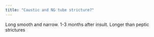```yaml
---
title: "Caustic and NG tube stricture?"
---
```

Long smooth and narrow. 1-3 months after insult. Longer than peptic strictures

